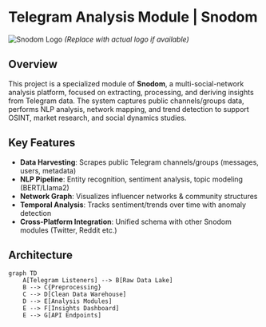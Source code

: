 # Telegram Analysis Module | Snodom

![Snodom Logo](https://via.placeholder.com/150x50?text=Snodom) *(Replace with actual logo if available)*

## Overview
This project is a specialized module of **Snodom**, a multi-social-network analysis platform, focused on extracting, processing, and deriving insights from Telegram data. The system captures public channels/groups data, performs NLP analysis, network mapping, and trend detection to support OSINT, market research, and social dynamics studies.

## Key Features
- **Data Harvesting**: Scrapes public Telegram channels/groups (messages, users, metadata)
- **NLP Pipeline**: Entity recognition, sentiment analysis, topic modeling (BERT/Llama2)
- **Network Graph**: Visualizes influencer networks & community structures
- **Temporal Analysis**: Tracks sentiment/trends over time with anomaly detection
- **Cross-Platform Integration**: Unified schema with other Snodom modules (Twitter, Reddit etc.)

## Architecture
```mermaid
graph TD
    A[Telegram Listeners] --> B[Raw Data Lake]
    B --> C{Preprocessing}
    C --> D[Clean Data Warehouse]
    D --> E[Analysis Modules]
    E --> F[Insights Dashboard]
    E --> G[API Endpoints]

